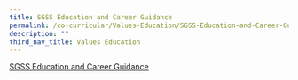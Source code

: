 ```yaml
---
title: SGSS Education and Career Guidance
permalink: /co-curricular/Values-Education/SGSS-Education-and-Career-Guidance/
description: ""
third_nav_title: Values Education
---
```

[SGSS Education and Career Guidance](https://sites.google.com/moe.edu.sg/2021sgsssec4and5/home)
